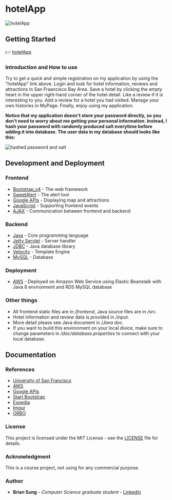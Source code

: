# hotelApp

![hotelApp](https://i.imgur.com/BhSRHEz.jpg)

## Getting Started

:point_right: [hotelApp](http://hotelapp.us-east-2.elasticbeanstalk.com/index)

### Introduction and How to use

Try to get a quick and simple registration on my application by using the "hotelApp" link above. Login and look for hotel information, reviews and attractions in San Fraancisco Bay Area. Save a hotel by clicking the empty heart in the upper right-hand corner of the hotel detail. Like a review if it is interesting to you. Add a review for a hotel you had visited. Manage your own histories in MyPage. Finally, enjoy using my application.

**Notice that my application doesn't store your password directly, so you don't need to worry about me getting your personal information. Instead, I hash your password with randomly produced salt everytime before adding it into database. The user data in my database should looks like this:**

![hashed password and salt](https://i.imgur.com/DcqZwXG.png)

## Development and Deployment

### Frontend

* [Bootstrap_v4](https://getbootstrap.com/) - The web framework
* [SweetAlert](https://lipis.github.io/bootstrap-sweetalert/) - The alert tool
* [Google APIs](https://developers.google.com/maps/) - Displaying map and attractions
* [JavaScript](https://www.javascript.com/) - Supporting frontend events
* [AJAX](https://www.w3schools.com/xml/ajax_intro.asp) - Communication between frontend and backend

### Backend

* [Java](https://www.oracle.com/java/index.html) - Core programming language
* [Jetty Servlet](http://www.eclipse.org/jetty/) - Server handler
* [JDBC](http://www.oracle.com/technetwork/java/javase/jdbc/index.html) - Java database library
* [Velocity](http://velocity.apache.org/) - Template Engine
* [MySQL](https://www.mysql.com/) - Database

### Deployment

* [AWS](https://aws.amazon.com/) - Deployed on Amazon Web Service using Elastic Beanstalk with Java 8 environment and RDS MySQL database

### Other things

* All frontend static files are in */frontend*, Java source files are in */src*.
* Hotel information and review data is provided in */input*.
* More detail please see Java document in */Java doc*.
* If you want to build this environment on your local divice, make sure to change parameters in */doc/database.properties* to connect with your local database.

## Documentation

### References
* [University of San Francisco](https://www.usfca.edu/)
* [AWS](https://aws.amazon.com/)
* [Google APIs](https://developers.google.com/maps/)
* [Start Bootstrap](https://startbootstrap.com/)
* [Expedia](https://www.expedia.com/Activities)
* [Imgur](https://imgur.com/)
* [ORBO](https://imgur.com/gallery/zthrchM)

### License

This project is licensed under the MIT License - see the [LICENSE](LICENSE) file for details.

### Acknowledgment

This is a course project, not using for any commercial purpose.

### Author

* **Brian Sung** - *Computer Science graduate student* - [LinkedIn](https://www.linkedin.com/in/brianisadog/)